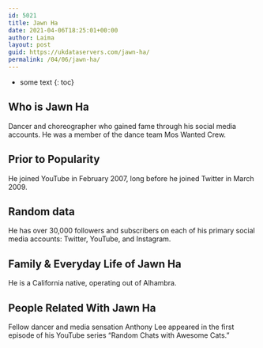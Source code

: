 ```yaml
---
id: 5021
title: Jawn Ha
date: 2021-04-06T18:25:01+00:00
author: Laima
layout: post
guid: https://ukdataservers.com/jawn-ha/
permalink: /04/06/jawn-ha/
---
```


* some text
{: toc}


## Who is Jawn Ha
                  
                  
                  
Dancer and choreographer who gained fame through his social media accounts. He was a member of the dance team Mos Wanted Crew.
                  
              
            
              
            
                
                
                
## Prior to Popularity
                  
                  
                  
He joined YouTube in February 2007, long before he joined Twitter in March 2009.
                  
              
            
              
            
                
                
                
## Random data
                  
                  
                  
He has over 30,000 followers and subscribers on each of his primary social media accounts: Twitter, YouTube, and Instagram.
                  
              
            
              
            
                
                
                
## Family & Everyday Life of Jawn Ha
                  
                  
                  
He is a California native, operating out of Alhambra.
                  
              
            
              
            
                
                
                
## People Related With Jawn Ha
                  
                  
                  
Fellow dancer and media sensation Anthony Lee appeared in the first episode of his YouTube series &#8220;Random Chats with Awesome Cats.&#8221;
                  
              
            
              
            
                
              
            
              
              
            
            
              
            
          
          
          